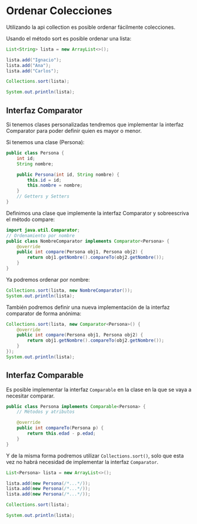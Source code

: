 # Ordenar Colecciones

Utilizando la api collection es posible ordenar fácilmente colecciones.

Usando el método sort es posible ordenar una lista:
```java
List<String> lista = new ArrayList<>();

lista.add("Ignacio");
lista.add("Ana");
lista.add("Carlos");

Collections.sort(lista);

System.out.println(lista);
```

## Interfaz Comparator

Si tenemos clases personalizadas tendremos que implementar la interfaz Comparator para poder definir quien es mayor o menor.

Si tenemos una clase (Persona):
```java
public class Persona {
	int id;
    String nombre;

    public Persona(int id, String nombre) {
    	this.id = id;
        this.nombre = nombre;
    }
    // Getters y Setters
}
```

Definimos una clase que implemente la interfaz Comparator y sobreescriva el método compare:
```java
import java.util.Comparator;
// Ordenamiento por nombre
public class NombreComparator implements Comparator<Persona> {
    @override
	public int compare(Persona obj1, Persona obj2) {
		return obj1.getNombre().compareTo(obj2.getNombre());
    }
}
```

Ya podremos ordenar por nombre:

```java
Collections.sort(lista, new NombreComparator());
System.out.println(lista);
```

También podremos definir una nueva implementación de la interfaz comparator de forma anónima:
```java
Collections.sort(lista, new Comparator<Persona>() {
    @override
	public int compare(Persona obj1, Persona obj2) {
		return obj1.getNombre().compareTo(obj2.getNombre());
    }
});
System.out.println(lista);
```

## Interfaz Comparable

Es posible implementar la interfaz `Comparable` en la clase en la que se vaya a necesitar comparar.

```java
public class Persona implements Comparable<Persona> {
	// Métodos y atributos

    @override
    public int compareTo(Persona p) {
    	return this.edad - p.edad;
    }
}
```

Y de la misma forma podremos utilizar `Collections.sort()`, solo que esta vez no habrá necesidad de implementar la interfaz `Comparator`.

```java
List<Persona> lista = new ArrayList<>();

lista.add(new Persona(/*...*/));
lista.add(new Persona(/*...*/));
lista.add(new Persona(/*...*/));

Collections.sort(lista);

System.out.println(lista);
```